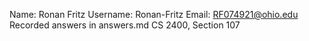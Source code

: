 Name: Ronan Fritz 
Username: Ronan-Fritz
Email: RF074921@ohio.edu
Recorded answers in answers.md
CS 2400, Section 107